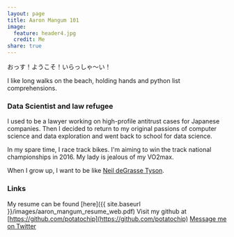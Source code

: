 ```yaml
---
layout: page
title: Aaron Mangum 101
image:
  feature: header4.jpg
  credit: Me
share: true
---
```


おっす！ようこそ！いらっしゃ〜い！

I like long walks on the beach, holding hands and python list comprehensions.

### Data Scientist and law refugee

I used to be a lawyer working on high-profile antitrust cases for Japanese companies. Then I decided to return to my original passions of computer science and data exploration and went back to school for data science.

In my spare time, I race track bikes. I'm aiming to win the track national championships in 2016. My lady is jealous of my VO2max.

When I grow up, I want to be like [Neil deGrasse Tyson](http://twitter.com/neiltyson).

### Links
My resume can be found [here]({{ site.baseurl }}/images/aaron_mangum_resume_web.pdf)
Visit my github at [https://github.com/potatochip](https://github.com/potatochip)
[Message me on Twitter](https://twitter.com/AaronMagnum)
